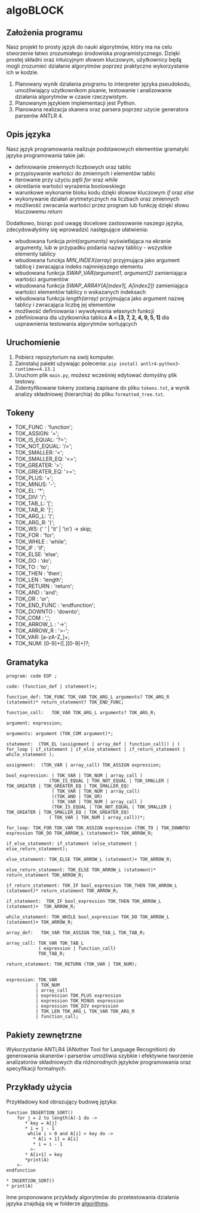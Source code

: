# algoBLOCK

## Założenia programu
Nasz projekt to prosty język do nauki algorytmów, który ma na celu stworzenie łatwo zrozumiałego środowiska programistycznego. Dzięki prostej składni oraz intuicyjnym słowom kluczowym, użytkownicy będą mogli zrozumieć działanie algorytmów poprzez praktyczne wykorzystanie ich w kodzie.
1. Planowany wynik działania programu to interpreter języka pseudokodu, umożliwiający użytkownikom pisanie, testowanie i analizowanie działania algorytmów w czasie rzeczywistym.
2. Planowanym językiem implementacji jest Python.
3. Planowana realizacja skanera oraz parsera poprzez użycie generatora parserów ANTLR 4.

## Opis języka
Nasz język programowania realizuje podstawowych elementów gramatyki języka programowania takie jak:
* definiowanie zmiennych liczbowych oraz tablic
* przypisywanie wartości do zmiennych i elementów tablic
* iterowanie przy użyciu pętli *for* oraz *while*
* określanie wartości wyrażenia boolowskiego
* warunkowe wykonanie bloku kodu dzięki słowow kluczowym *if* oraz *else*
* wykonywanie działań arytmetycznych na liczbach oraz zmiennych
* możliwość zwracania wartości przez program lub funkcję dzięki słowu kluczowemu *return*

Dodatkowo, biorąc pod uwagę docelowe zastosowanie naszego języka, zdecydowałyśmy się wprowadzić następujące ułatwienia: 
* wbudowana funkcja *print(arguments)* wyświetlająca na ekranie argumenty, lub w przypadku podania nazwy tablicy - wszystkie elementy tablicy
* wbudowana funckja *MIN_INDEX(array)* przyjmująca jako argument tablicę i zwracająca indeks najmniejszego elementu
* wbudowana funkcja *SWAP_VAR(argument1, argument2)* zamieniająca wartości argumentów
* wbudowana funkcja *SWAP_ARRAY(A\[index1], A\[index2])* zamieniająca wartości elementów tablicy o wskazanych indeksach
* wbudowana funkcja *length(array)* przyjmująca jako argument nazwę tablicy i zwracająca liczbę jej elementów
* możliwość definiowania i wywoływania własnych funkcji
* zdefiniowana dla użytkownika tablica **A = \[3, 7, 2, 4, 9, 5, 1]** dla usprawnienia testowania algorytmów sortujących

## Uruchomienie 
1. Pobierz repozytorium na swój komputer.
2. Zainstaluj paiekt używając polecenia: `pip install antlr4-python3-runtime==4.13.1`
3. Uruchom plik `main.py`, możesz wcześniej edytować domyślny plik testowy.
4. Zidentyfikowane tokeny zostaną zapisane do pliku `tokens.txt`, a wynik analizy składniowej (hierarchia) do pliku `formatted_tree.txt`.

## Tokeny
- TOK_FUNC : 'function';
- TOK_ASSIGN: '=';
- TOK_IS_EQUAL: '?=';
- TOK_NOT_EQUAL: '/=';
- TOK_SMALLER: '<';
- TOK_SMALLER_EQ: '<=';
- TOK_GREATER: '>';
- TOK_GREATER_EQ: '>=';
- TOK_PLUS: '+';
- TOK_MINUS: '-';
- TOK_EL: '*';
- TOK_DIV: '/';
- TOK_TAB_L: '[';
- TOK_TAB_R: ']';
- TOK_ARG_L: '(';
- TOK_ARG_R: ')';
- TOK_WS: (' ' | '\t' | '\n') -> skip;
- TOK_FOR : 'for';
- TOK_WHILE : 'while';
- TOK_IF : 'if';
- TOK_ELSE: 'else';
- TOK_DO : 'do';
- TOK_TO : 'to';
- TOK_THEN : 'then';
- TOK_LEN : 'length';
- TOK_RETURN : 'return';
- TOK_AND : 'and';
- TOK_OR : 'or';
- TOK_END_FUNC : 'endfunction';
- TOK_DOWNTO : 'downto';
- TOK_COM : ',';
- TOK_ARROW_L : '->';
- TOK_ARROW_R : '>-';
- TOK_VAR: [a-zA-Z_]+;
- TOK_NUM: [0-9]+([.][0-9]+)?;

## Gramatyka
```g4
program: code EOF ;

code: (function_def | statement)+;

function_def: TOK_FUNC TOK_VAR TOK_ARG_L arguments? TOK_ARG_R (statement)* return_statement? TOK_END_FUNC;

function_call:   TOK_VAR TOK_ARG_L arguments? TOK_ARG_R;

argument: expression;

arguments: argument (TOK_COM argument)*;

statement:  (TOK_EL (assignment | array_def | function_call)) | ( for_loop | if_statement | if_else_statement | if_return_statement | while_statement );

assignment:  (TOK_VAR | array_call) TOK_ASSIGN expression;

bool_expression: ( TOK_VAR | TOK_NUM | array_call )
                (TOK_IS_EQUAL | TOK_NOT_EQUAL | TOK_SMALLER | TOK_GREATER | TOK_GREATER_EQ | TOK_SMALLER_EQ)
                 ( TOK_VAR | TOK_NUM | array_call) 
                 ((TOK_AND | TOK_OR)  
                 ( TOK_VAR | TOK_NUM | array_call ) 
                 (TOK_IS_EQUAL | TOK_NOT_EQUAL | TOK_SMALLER | TOK_GREATER | TOK_SMALLER_EQ | TOK_GREATER_EQ)
                ( TOK_VAR | TOK_NUM | array_call))*;

for_loop: TOK_FOR TOK_VAR TOK_ASSIGN expression (TOK_TO | TOK_DOWNTO) expression TOK_DO TOK_ARROW_L (statement)+ TOK_ARROW_R;

if_else_statement: if_statement (else_statement | else_return_statement);

else_statement: TOK_ELSE TOK_ARROW_L (statement)+ TOK_ARROW_R;

else_return_statement: TOK_ELSE TOK_ARROW_L (statement)* return_statement TOK_ARROW_R;

if_return_statement: TOK_IF bool_expression TOK_THEN TOK_ARROW_L (statement)* return_statement TOK_ARROW_R;

if_statement:  TOK_IF bool_expression TOK_THEN TOK_ARROW_L (statement)+  TOK_ARROW_R;

while_statement: TOK_WHILE bool_expression TOK_DO TOK_ARROW_L (statement)+ TOK_ARROW_R;

array_def:   TOK_VAR TOK_ASSIGN TOK_TAB_L TOK_TAB_R;

array_call: TOK_VAR TOK_TAB_L 
            ( expression | function_call)
            TOK_TAB_R;

return_statement: TOK_RETURN (TOK_VAR | TOK_NUM);


expression: TOK_VAR
           | TOK_NUM
           | array_call
           | expression TOK_PLUS expression
           | expression TOK_MINUS expression
           | expression TOK_DIV expression
           | TOK_LEN TOK_ARG_L TOK_VAR TOK_ARG_R
           | function_call;
```

## Pakiety zewnętrzne
Wykorzystanie ANTLR4 (ANother Tool for Language Recognition) do generowania skanerów i parserów umożliwia szybkie i efektywne tworzenie analizatorów składniowych dla różnorodnych języków programowania oraz specyfikacji formalnych.



## Przykłady użycia 
Przykładowy kod obrazujący budowę języka:
```
function INSERTION_SORT()
    for j = 2 to length(A)-1 do ->
       * key = A[j]
       * i = j - 1
        while i > 0 and A[i] > key do ->
          * A[i + 1] = A[i]
          * i = i - 1
         >-
       * A[i+1] = key
       *print(A)
    >-
endfunction

* INSERTION_SORT()
* print(A)
```
Inne proponowane przykłady algorytmów do przetestowania działania języka znajdują się w folderze [algorithms](./algorithms/).





